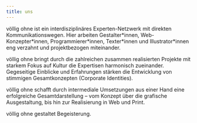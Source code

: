 ```yaml
---
title: uns
---
```


völlig ohne ist ein interdisziplinäres Experten-Netzwerk mit direkten Kommunikationswegen. Hier arbeiten Gestalter\*innen, Web-Konzepter\*innen, Programmierer\*innen, Texter\*innen und Illustrator\*innen eng verzahnt und projektbezogen miteinander. 

völlig ohne bringt durch die zahlreichen zusammen realisierten Projekte mit starkem Fokus auf Kultur die Expertisen harmonisch zueinander. Gegeseitige Einblicke und Erfahrungen stärken die Entwicklung von stimmigen Gesamtkonzepten (Corporate Identities).

völlig ohne schafft durch intermediale Umsetzungen aus einer Hand eine erfolgreiche Gesamtdarstellung – vom Konzept über die grafische Ausgestaltung, bis hin zur Realisierung in Web und Print.

völlig ohne gestaltet Begeisterung.
